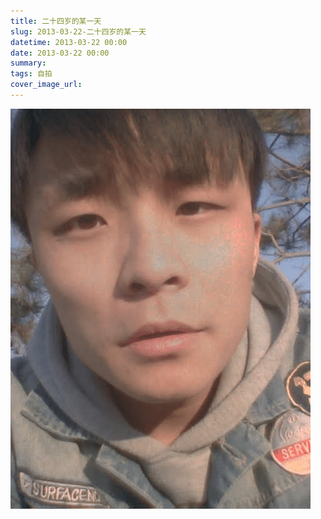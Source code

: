 ```yaml
---
title: 二十四岁的某一天
slug: 2013-03-22-二十四岁的某一天
datetime: 2013-03-22 00:00
date: 2013-03-22 00:00
summary: 
tags: 自拍
cover_image_url: 
---
```

![76691-0491i7dssxqp.png](../assets/2019/09/3558474422.png)